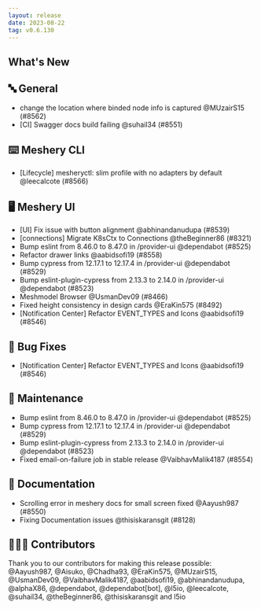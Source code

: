```yaml
---
layout: release
date: 2023-08-22
tag: v0.6.130
---
```


## What's New
## 🔤 General
- change the location where binded node info is captured @MUzairS15 (#8562)
- [CI] Swagger docs build failing @suhail34 (#8551)

## ⌨️ Meshery CLI

- [Lifecycle] mesheryctl: slim profile with no adapters by default @leecalcote (#8566)

## 🖥 Meshery UI

- [UI] Fix issue with button alignment @abhinandanudupa (#8539)
- [connections] Migrate K8sCtx to Connections @theBeginner86 (#8321)
- Bump eslint from 8.46.0 to 8.47.0 in /provider-ui @dependabot (#8525)
- Refactor drawer links @aabidsofi19 (#8558)
- Bump cypress from 12.17.1 to 12.17.4 in /provider-ui @dependabot (#8529)
- Bump eslint-plugin-cypress from 2.13.3 to 2.14.0 in /provider-ui @dependabot (#8523)
- Meshmodel Browser @UsmanDev09 (#8466)
- Fixed height consistency in design cards @EraKin575 (#8492)
- [Notification Center] Refactor EVENT_TYPES and Icons @aabidsofi19 (#8546)

## 🐛 Bug Fixes

- [Notification Center] Refactor EVENT_TYPES and Icons @aabidsofi19 (#8546)

## 🧰 Maintenance

- Bump eslint from 8.46.0 to 8.47.0 in /provider-ui @dependabot (#8525)
- Bump cypress from 12.17.1 to 12.17.4 in /provider-ui @dependabot (#8529)
- Bump eslint-plugin-cypress from 2.13.3 to 2.14.0 in /provider-ui @dependabot (#8523)
- Fixed email-on-failure job in stable release @VaibhavMalik4187 (#8554)

## 📖 Documentation

- Scrolling error in meshery docs for small screen fixed @Aayush987 (#8550)
- Fixing Documentation issues  @thisiskaransgit (#8128)

## 👨🏽‍💻 Contributors

Thank you to our contributors for making this release possible:
@Aayush987, @Aisuko, @Chadha93, @EraKin575, @MUzairS15, @UsmanDev09, @VaibhavMalik4187, @aabidsofi19, @abhinandanudupa, @alphaX86, @dependabot, @dependabot[bot], @l5io, @leecalcote, @suhail34, @theBeginner86, @thisiskaransgit and l5io

